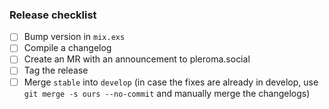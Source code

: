 ### Release checklist
* [ ]  Bump version in `mix.exs`
* [ ]  Compile a changelog
* [ ]  Create an MR with an announcement to pleroma.social
* [ ]  Tag the release
* [ ] Merge `stable` into `develop` (in case the fixes are already in develop, use `git merge -s ours --no-commit` and manually merge the changelogs)

